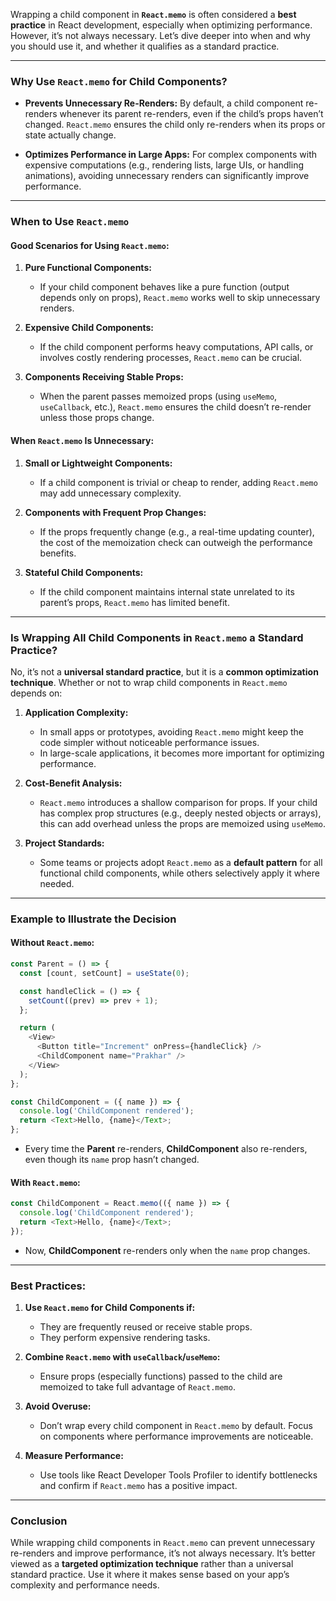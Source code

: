 Wrapping a child component in **`React.memo`** is often considered a **best practice** in React development, especially when optimizing performance. However, it’s not always necessary. Let’s dive deeper into when and why you should use it, and whether it qualifies as a standard practice.

---

### **Why Use `React.memo` for Child Components?**

- **Prevents Unnecessary Re-Renders:** By default, a child component re-renders whenever its parent re-renders, even if the child’s props haven’t changed. `React.memo` ensures the child only re-renders when its props or state actually change.
  
- **Optimizes Performance in Large Apps:** For complex components with expensive computations (e.g., rendering lists, large UIs, or handling animations), avoiding unnecessary renders can significantly improve performance.

---

### **When to Use `React.memo`**

#### **Good Scenarios for Using `React.memo`:**
1. **Pure Functional Components:**
   - If your child component behaves like a pure function (output depends only on props), `React.memo` works well to skip unnecessary renders.

2. **Expensive Child Components:**
   - If the child component performs heavy computations, API calls, or involves costly rendering processes, `React.memo` can be crucial.

3. **Components Receiving Stable Props:**
   - When the parent passes memoized props (using `useMemo`, `useCallback`, etc.), `React.memo` ensures the child doesn’t re-render unless those props change.

#### **When `React.memo` Is Unnecessary:**
1. **Small or Lightweight Components:**
   - If a child component is trivial or cheap to render, adding `React.memo` may add unnecessary complexity.

2. **Components with Frequent Prop Changes:**
   - If the props frequently change (e.g., a real-time updating counter), the cost of the memoization check can outweigh the performance benefits.

3. **Stateful Child Components:**
   - If the child component maintains internal state unrelated to its parent’s props, `React.memo` has limited benefit.

---

### **Is Wrapping All Child Components in `React.memo` a Standard Practice?**

No, it’s not a **universal standard practice**, but it is a **common optimization technique**. Whether or not to wrap child components in `React.memo` depends on:

1. **Application Complexity:**
   - In small apps or prototypes, avoiding `React.memo` might keep the code simpler without noticeable performance issues.
   - In large-scale applications, it becomes more important for optimizing performance.

2. **Cost-Benefit Analysis:**
   - `React.memo` introduces a shallow comparison for props. If your child has complex prop structures (e.g., deeply nested objects or arrays), this can add overhead unless the props are memoized using `useMemo`.

3. **Project Standards:**
   - Some teams or projects adopt `React.memo` as a **default pattern** for all functional child components, while others selectively apply it where needed.

---

### **Example to Illustrate the Decision**

#### Without `React.memo`:
```javascript
const Parent = () => {
  const [count, setCount] = useState(0);

  const handleClick = () => {
    setCount((prev) => prev + 1);
  };

  return (
    <View>
      <Button title="Increment" onPress={handleClick} />
      <ChildComponent name="Prakhar" />
    </View>
  );
};

const ChildComponent = ({ name }) => {
  console.log('ChildComponent rendered');
  return <Text>Hello, {name}</Text>;
};
```

- Every time the **Parent** re-renders, **ChildComponent** also re-renders, even though its `name` prop hasn’t changed.

#### With `React.memo`:
```javascript
const ChildComponent = React.memo(({ name }) => {
  console.log('ChildComponent rendered');
  return <Text>Hello, {name}</Text>;
});
```

- Now, **ChildComponent** re-renders only when the `name` prop changes.

---

### **Best Practices:**

1. **Use `React.memo` for Child Components if:**
   - They are frequently reused or receive stable props.
   - They perform expensive rendering tasks.

2. **Combine `React.memo` with `useCallback`/`useMemo`:**
   - Ensure props (especially functions) passed to the child are memoized to take full advantage of `React.memo`.

3. **Avoid Overuse:**
   - Don’t wrap every child component in `React.memo` by default. Focus on components where performance improvements are noticeable.

4. **Measure Performance:**
   - Use tools like React Developer Tools Profiler to identify bottlenecks and confirm if `React.memo` has a positive impact.

---

### **Conclusion**

While wrapping child components in `React.memo` can prevent unnecessary re-renders and improve performance, it’s not always necessary. It’s better viewed as a **targeted optimization technique** rather than a universal standard practice. Use it where it makes sense based on your app’s complexity and performance needs.